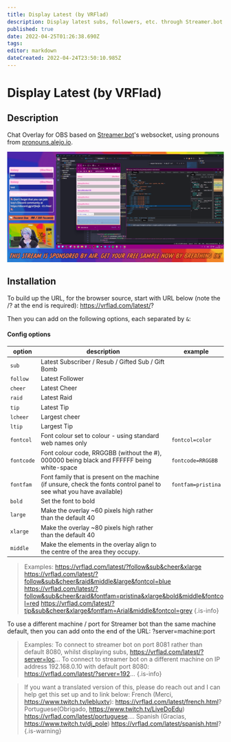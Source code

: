 ```yaml
---
title: Display Latest (by VRFlad)
description: Display latest subs, followers, etc. through Streamer.bot.
published: true
date: 2022-04-25T01:26:38.690Z
tags: 
editor: markdown
dateCreated: 2022-04-24T23:50:10.985Z
---
```


# Display Latest (by VRFlad)

## Description
Chat Overlay for OBS based on [Streamer.bot](https://streamer.bot/)'s websocket, using pronouns from [pronouns.alejo.io](https://pronouns.alejo.io/).

![stream-chat-example.png](/extensions/overlays/stream-chat/images/stream-chat-example.png)

## Installation
To build up the URL, for the browser source, start with URL below (note the /? at the end is required):
https://vrflad.com/latest/?

Then you can add on the following options, each separated by `&`:

#### Config options

| option             | description																											  | example                         |
|--------------------|------------------------------------------------------------------------------------------------------------------------|---------------------------------|
| `sub`				 | Latest Subscriber / Resub / Gifted Sub / Gift Bomb																	  |									|
| `follow`			 | Latest Follower																										  |									|
| `cheer`            | Latest Cheer																											  |									|
| `raid`			 | Latest Raid																											  |									|
| `tip`				 | Latest Tip																											  |								    |
| `lcheer`           | Largest cheer																										  |						            |
| `ltip`			 | Largest Tip																											  |						            |
| `fontcol`          | Font colour set to colour - using standard web names only															  | `fontcol=color`                 |
| `fontcode`         | Font colour code, RRGGBB (without the #), 000000 being black and FFFFFF being white-space							  | `fontcode=RRGGBB`               |
| `fontfam`          | Font family that is present on the machine (if unsure, check the fonts control panel to see what you have available)	  | `fontfam=pristina`              |
| `bold`			 | Set the font to bold																									  |								    |
| `large`			 | Make the overlay ~60 pixels high rather than the default 40															  |				                    |
| `xlarge`            | Make the overlay ~80 pixels high rather than the default 40															  |								    |
| `middle`			 | Make the elements in the overlay align to the centre of the area they occupy.                                          |							        |


>Examples:
>https://vrflad.com/latest/?follow&sub&cheer&xlarge
>https://vrflad.com/latest/?follow&sub&cheer&raid&middle&large&fontcol=blue
>https://vrflad.com/latest/?follow&sub&cheer&raid&fontfam=pristina&xlarge&bold&middle&fontcol=red
>https://vrflad.com/latest/?tip&sub&cheer&xlarge&fontfam=Arial&middle&fontcol=grey
{.is-info}


To use a different machine / port for Streamer bot than the same machine default, then you can add onto the end of the URL: ?server=machine:port 

>Examples:
>To connect to streamer bot on port 8081 rather than default 8080, whilst displaying subs, 
>https://vrflad.com/latest/?server=loc...
>To connect to streamer bot on a different machine on IP address 192.168.0.10 with default port 8080:
>https://vrflad.com/latest/?server=192...
{.is-info}

>If you want a translated version of this, please do reach out and I can help get this set up and to link below:
>French (Merci,  https://www.twitch.tv/lebluxtv): 
https://vrflad.com/latest/french.html? 
>Portuguese(Obrigado, https://www.twitch.tv/LiveDoEdu)
>https://vrflad.com/latest/portuguese.... 
>Spanish (Gracias, https://www.twitch.tv/dj_pole)
https://vrflad.com/latest/spanish.html? 
{.is-warning}
